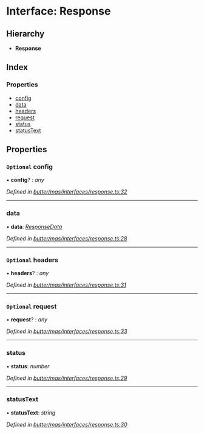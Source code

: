 
# Interface: Response

## Hierarchy

* **Response**

## Index

### Properties

* [config](_butter_mas_interfaces_response_.response.md#optional-config)
* [data](_butter_mas_interfaces_response_.response.md#data)
* [headers](_butter_mas_interfaces_response_.response.md#optional-headers)
* [request](_butter_mas_interfaces_response_.response.md#optional-request)
* [status](_butter_mas_interfaces_response_.response.md#status)
* [statusText](_butter_mas_interfaces_response_.response.md#statustext)

## Properties

### `Optional` config

• **config**? : *any*

*Defined in [butter/mas/interfaces/response.ts:32](https://github.com/butter-robotics/Butter.MAS.JavascriptAPI/blob/3caa871/butter/mas/interfaces/response.ts#L32)*

___

###  data

• **data**: *[ResponseData](_butter_mas_interfaces_response_.responsedata.md)*

*Defined in [butter/mas/interfaces/response.ts:28](https://github.com/butter-robotics/Butter.MAS.JavascriptAPI/blob/3caa871/butter/mas/interfaces/response.ts#L28)*

___

### `Optional` headers

• **headers**? : *any*

*Defined in [butter/mas/interfaces/response.ts:31](https://github.com/butter-robotics/Butter.MAS.JavascriptAPI/blob/3caa871/butter/mas/interfaces/response.ts#L31)*

___

### `Optional` request

• **request**? : *any*

*Defined in [butter/mas/interfaces/response.ts:33](https://github.com/butter-robotics/Butter.MAS.JavascriptAPI/blob/3caa871/butter/mas/interfaces/response.ts#L33)*

___

###  status

• **status**: *number*

*Defined in [butter/mas/interfaces/response.ts:29](https://github.com/butter-robotics/Butter.MAS.JavascriptAPI/blob/3caa871/butter/mas/interfaces/response.ts#L29)*

___

###  statusText

• **statusText**: *string*

*Defined in [butter/mas/interfaces/response.ts:30](https://github.com/butter-robotics/Butter.MAS.JavascriptAPI/blob/3caa871/butter/mas/interfaces/response.ts#L30)*
